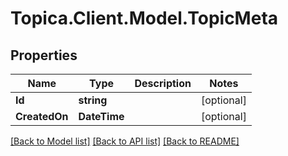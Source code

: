 # Topica.Client.Model.TopicMeta

## Properties

Name | Type | Description | Notes
------------ | ------------- | ------------- | -------------
**Id** | **string** |  | [optional] 
**CreatedOn** | **DateTime** |  | [optional] 

[[Back to Model list]](../README.md#documentation-for-models) [[Back to API list]](../README.md#documentation-for-api-endpoints) [[Back to README]](../README.md)

